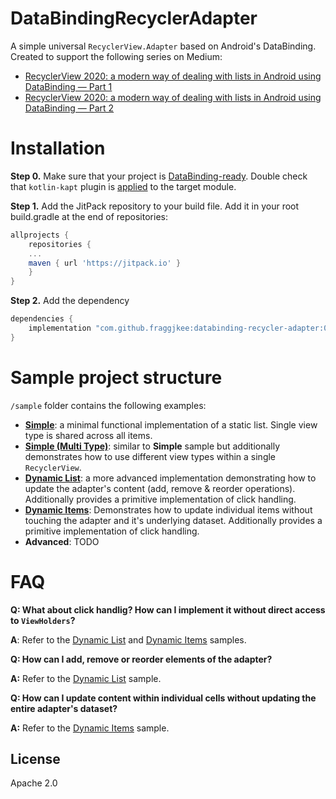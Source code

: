# DataBindingRecyclerAdapter
A simple universal `RecyclerView.Adapter` based on Android's DataBinding. Created to support the following series on Medium:
- [RecyclerView 2020: a modern way of dealing with lists in Android using DataBinding — Part 1](https://medium.com/@fraggjkee/recyclerview-2020-a-modern-way-of-dealing-with-lists-in-android-using-databinding-d97abf5fb55f)
- [RecyclerView 2020: a modern way of dealing with lists in Android using DataBinding — Part 2](https://medium.com/@fraggjkee/recyclerview-2020-a-modern-way-of-dealing-with-lists-in-android-using-databinding-part-2-df69f0a741f8)

# Installation
**Step 0.** Make sure that your project is [DataBinding-ready](https://developer.android.com/topic/libraries/data-binding/start). Double check that `kotlin-kapt` plugin is [applied](https://stackoverflow.com/a/54197326/984014) to the target module.
 
**Step 1.** Add the JitPack repository to your build file. Add it in your root build.gradle at the end of repositories:
```gradle
allprojects {
    repositories {
	...
	maven { url 'https://jitpack.io' }
    }
}
```
**Step 2.** Add the dependency
```gradle
dependencies {
    implementation "com.github.fraggjkee:databinding-recycler-adapter:0.2"
}
```

# Sample project structure
`/sample` folder contains the following examples:
- **[Simple](https://github.com/fraggjkee/databinding-recycler-adapter/tree/master/sample/src/main/java/com/fraggjkee/databindingadapter/simple)**: a minimal functional implementation of a static list. Single view type is shared across all items.
- **[Simple (Multi Type)](https://github.com/fraggjkee/databinding-recycler-adapter/tree/master/sample/src/main/java/com/fraggjkee/databindingadapter/simple_multitype)**: similar to **Simple** sample but additionally demonstrates how to use different view types within a single `RecyclerView`.
- **[Dynamic List](https://github.com/fraggjkee/databinding-recycler-adapter/tree/master/sample/src/main/java/com/fraggjkee/databindingadapter/dynamic)**: a more advanced implementation demonstrating how to update the adapter's content (add, remove & reorder operations). Additionally provides a primitive implementation of click handling.
- **[Dynamic Items](https://github.com/fraggjkee/databinding-recycler-adapter/tree/master/sample/src/main/java/com/fraggjkee/databindingadapter/dynamic_items)**: Demonstrates how to update individual items without touching the adapter and it's underlying dataset. Additionally provides a primitive implementation of click handling.
- **Advanced**: TODO

# FAQ
**Q: What about click handlig? How can I implement it without direct access to `ViewHolders`?**

**A**: Refer to the [Dynamic List](https://github.com/fraggjkee/databinding-recycler-adapter/tree/master/sample/src/main/java/com/fraggjkee/databindingadapter/dynamic) and [Dynamic Items](https://github.com/fraggjkee/databinding-recycler-adapter/tree/master/sample/src/main/java/com/fraggjkee/databindingadapter/dynamic_items) samples.


**Q: How can I add, remove or reorder elements of the adapter?**

**A:** Refer to the [Dynamic List](https://github.com/fraggjkee/databinding-recycler-adapter/tree/master/sample/src/main/java/com/fraggjkee/databindingadapter/dynamic) sample.


**Q: How can I update content within individual cells without updating the entire adapter's dataset?**

**A:** Refer to the [Dynamic Items](https://github.com/fraggjkee/databinding-recycler-adapter/tree/master/sample/src/main/java/com/fraggjkee/databindingadapter/dynamic-items) sample.

License
----
Apache 2.0
